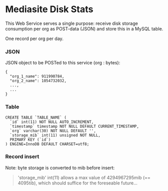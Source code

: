 # Mediasite Disk Stats

This Web Service serves a single purpose: receive disk storage consumption per org as POST-data (JSON) and store this in a MySQL table.

One record per org per day.

### JSON

JSON object to be POSTed to this service (org : bytes):

```
{
  "org_1_name": 911990784,
  "org_2_name": 1054732032,
  ..., 
  ...
}
```

### Table

```
CREATE TABLE `TABLE_NAME` (
  `id` int(11) NOT NULL AUTO_INCREMENT,
  `timestamp` timestamp NOT NULL DEFAULT CURRENT_TIMESTAMP,
  `org` varchar(30) NOT NULL DEFAULT '',
  `storage_mib` int(11) unsigned NOT NULL,
  PRIMARY KEY (`id`)
) ENGINE=InnoDB DEFAULT CHARSET=utf8;
```

### Record insert

Note: byte storage is converted to mib before insert:

> 'storage_mib' int(11) allows a max value of 4294967295mib (== 4095tib), which should suffice for the foreseable future...